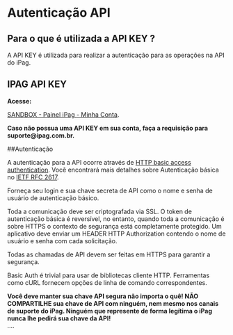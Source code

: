 # Autenticação API

## Para o que é utilizada a API KEY ?

A API KEY é utilizada para realizar a autenticação para as operações na API do iPag.

## IPAG API KEY

**Acesse:**

[SANDBOX - Painel iPag - Minha Conta](http://sandbox.ipag.com.br/ipag-painel/?r=admin/alterardados&navegation=addplus ).

<aside class="notice">
<b>Caso não possua uma API KEY em sua conta, faça a requisição para suporte@ipag.com.br.</b>
</aside>

##Autenticação

A autenticação para a API ocorre através de [HTTP basic access authentication](https://en.wikipedia.org/wiki/Basic_access_authentication). Você encontrará mais detalhes sobre Autenticação básica no [IETF RFC 2617](https://www.ietf.org/rfc/rfc2617.txt).

Forneça seu login e sua chave secreta de API como o nome e senha de usuário de autenticação básico.

Toda a comunicação deve ser criptografada via SSL. O token de autenticação básica é reversível, no entanto, quando toda a comunicação é sobre HTTPS o contexto de segurança está completamente protegido. Um aplicativo deve enviar um HEADER HTTP Authorization contendo o nome de usuário e senha com cada solicitação.

Todas as chamadas de API devem ser feitas em HTTPS para garantir a segurança.

Basic Auth é trivial para usar de bibliotecas cliente HTTP. Ferramentas como cURL fornecem opções de linha de comando correspondentes.

<aside class="notice">
<b>Você deve manter sua chave API segura não importa o quê! NÃO COMPARTILHE sua chave de API com ninguém, nem mesmo nos canais de suporte do iPag. Ninguém que represente de forma legítima o iPag nunca lhe pedirá sua chave da API!</b>
</aside>
....